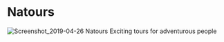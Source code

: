 # Natours

![Screenshot_2019-04-26 Natours Exciting tours for adventurous people](https://user-images.githubusercontent.com/42392292/56777722-f2ddda80-680d-11e9-9b4a-5e2be7dede5a.jpg)
